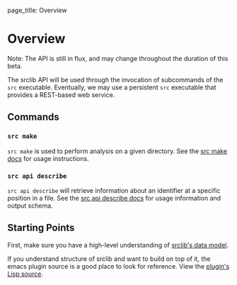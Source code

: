 page_title: Overview

# Overview
<div class="alert alert-danger" role="alert">Note: The API is still in flux, and may change throughout the duration of this beta.</div>

The srclib API will be used through the invocation of subcommands of the `src` executable.
Eventually, we may use a persistent `src` executable that provides a REST-based
web service.

## Commands
### `src make`
`src make` is used to perform analysis on a given directory. See the [src make docs](make.md) for usage instructions.
### `src api describe`
`src api describe` will retrieve information about an identifier at a specific position in a file.
See the [src api describe docs](describe.md) for usage information and output schema.

## Starting Points
First, make sure you have a high-level understanding of [srclib's data model](data-model.md).

If you understand structure of srclib and want to build on top of it, the emacs plugin source is a good place to look for reference.
View the [plugin's Lisp source](https://github.com/sourcegraph/emacs-sourcegraph-mode/blob/master/sourcegraph-mode.el).
